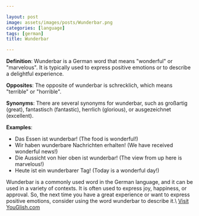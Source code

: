 ```yaml
---

layout: post
image: assets/images/posts/Wunderbar.png
categories: [language]
tags: [german]
title: Wunderbar

---
```


**Definition**: Wunderbar is a German word that means "wonderful" or "marvelous". It is typically used to express positive emotions or to describe a delightful experience.

**Opposites**: The opposite of wunderbar is schrecklich, which means "terrible" or "horrible".

**Synonyms**: There are several synonyms for wunderbar, such as großartig (great), fantastisch (fantastic), herrlich (glorious), or ausgezeichnet (excellent).

**Examples**:
- Das Essen ist wunderbar! (The food is wonderful!)
- Wir haben wunderbare Nachrichten erhalten! (We have received wonderful news!)
- Die Aussicht von hier oben ist wunderbar! (The view from up here is marvelous!)
- Heute ist ein wunderbarer Tag! (Today is a wonderful day!)

Wunderbar is a commonly used word in the German language, and it can be used in a variety of contexts. It is often used to express joy, happiness, or approval. So, the next time you have a great experience or want to express positive emotions, consider using the word wunderbar to describe it.\ <a id="yg-widget-0" class="youglish-widget" data-query="Wunderbar" data-lang="german" data-components="8412" data-auto-start="0" data-bkg-color="theme_light" data-title="How%20to%20pronounce%20Wunderbar%20in%20German"  rel="nofollow" href="https://youglish.com">Visit YouGlish.com</a><script async src="https://youglish.com/public/emb/widget.js" charset="utf-8"></script>